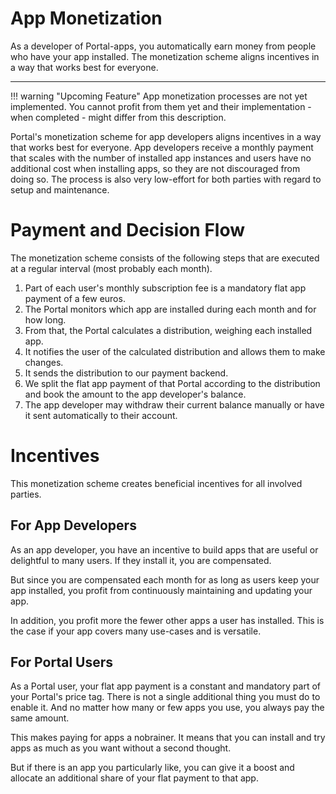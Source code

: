 # App Monetization

As a developer of Portal-apps, you automatically earn money from people who have your app installed.
The monetization scheme aligns incentives in a way that works best for everyone.

---

!!! warning "Upcoming Feature"
    App monetization processes are not yet implemented.
    You cannot profit from them yet and their implementation - when completed - might differ from this description. 

Portal's monetization scheme for app developers aligns incentives in a way that works best for everyone.
App developers receive a monthly payment that scales with the number of installed app instances
and users have no additional cost when installing apps, so they are not discouraged from doing so.
The process is also very low-effort for both parties with regard to setup and maintenance.

# Payment and Decision Flow

The monetization scheme consists of the following steps that are executed at a regular interval
(most probably each month).

1. Part of each user's monthly subscription fee is a mandatory flat app payment of a few euros.
2. The Portal monitors which app are installed during each month and for how long.
3. From that, the Portal calculates a distribution, weighing each installed app.
4. It notifies the user of the calculated distribution and allows them to make changes.
5. It sends the distribution to our payment backend.
6. We split the flat app payment of that Portal according to the distribution and book the amount to the app developer's balance.
7. The app developer may withdraw their current balance manually or have it sent automatically to their account.

# Incentives

This monetization scheme creates beneficial incentives for all involved parties.

## For App Developers

As an app developer, you have an incentive to build apps that are useful or delightful to many users.
If they install it, you are compensated.

But since you are compensated each month for as long as users keep your app installed,
you profit from continuously maintaining and updating your app.

In addition, you profit more the fewer other apps a user has installed. 
This is the case if your app covers many use-cases and is versatile.

## For Portal Users

As a Portal user, your flat app payment is a constant and mandatory part of your Portal's price tag.
There is not a single additional thing you must do to enable it.
And no matter how many or few apps you use, you always pay the same amount.

This makes paying for apps a nobrainer.
It means that you can install and try apps as much as you want without a second thought.

But if there is an app you particularly like, you can give it a boost
and allocate an additional share of your flat payment to that app.

